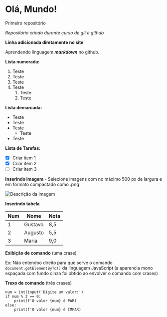  # Olá, Mundo!
 Primeiro repositório 

 *Repositório criado durante curso de git e github*

 **Linha adicionada diretamente no site**

 Aprendendo linguagem __*markdown*__ no github.
 
 **Lista numerada:**
 1. Teste
 2. Teste
 3. Teste
 1. Teste
    1. Teste
    1. Teste
 
 **Lista demarcada:**
 * Teste
 * Teste
 * Teste
    * Teste
 * Teste

 **Lista de Tarefas:**
 
 - [x] Criar item 1
 - [x] Criar item 2
 - [ ] Criar item 3

 **Inserindo imagem** - Selecione imagens com no máximo 500 px de largura e em formato compactado como .png
 
 ![Descrição da imagem](https://user-images.githubusercontent.com/80778485/112314567-ed9e9a00-8c87-11eb-8380-2d20b329bd63.png)
 
 **Inserindo tabela**
 
 Num | Nome | Nota
  ---|---|---
 1|Gustavo|8,5
 2|Augusto|5,5
 3|Maria|9,0
 
 **Exibição de comando** (uma crase)
 
 Ex: Não entendoo direito para que serve o comando `document.getElementByTd()` da linguagem JavaScript
 (a aparencia mono espaçada com fundo cinza foi obtido ao envolver o comando com crases)
 
 **Trexo de comando** (três crases)
 
 ```
 num = int(input('Digite um valor:')
 if num % 2 == 0:
     print(f'O valor {num} é PAR)
 else:
     print(f'O valor {num} é ÍMPAR)
 ```
 
